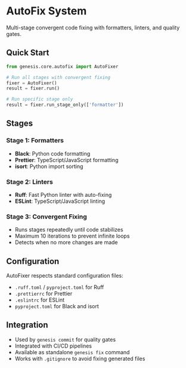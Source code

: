 # AutoFix System

Multi-stage convergent code fixing with formatters, linters, and quality gates.

## Quick Start

```python
from genesis.core.autofix import AutoFixer

# Run all stages with convergent fixing
fixer = AutoFixer()
result = fixer.run()

# Run specific stage only
result = fixer.run_stage_only(['formatter'])
```

## Stages

### Stage 1: Formatters
- **Black**: Python code formatting
- **Prettier**: TypeScript/JavaScript formatting
- **isort**: Python import sorting

### Stage 2: Linters
- **Ruff**: Fast Python linter with auto-fixing
- **ESLint**: TypeScript/JavaScript linting

### Stage 3: Convergent Fixing
- Runs stages repeatedly until code stabilizes
- Maximum 10 iterations to prevent infinite loops
- Detects when no more changes are made

## Configuration

AutoFixer respects standard configuration files:
- `.ruff.toml` / `pyproject.toml` for Ruff
- `.prettierrc` for Prettier
- `.eslintrc` for ESLint
- `pyproject.toml` for Black and isort

## Integration

- Used by `genesis commit` for quality gates
- Integrated with CI/CD pipelines
- Available as standalone `genesis fix` command
- Works with `.gitignore` to avoid fixing generated files
